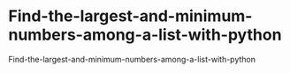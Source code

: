 # Find-the-largest-and-minimum-numbers-among-a-list-with-python
Find-the-largest-and-minimum-numbers-among-a-list-with-python
